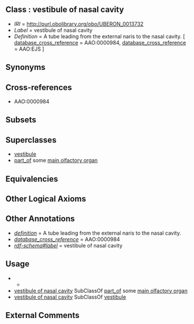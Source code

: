 
## Class : vestibule of nasal cavity

 * *IRI* = http://purl.obolibrary.org/obo/UBERON_0013732
 * *Label* = vestibule of nasal cavity
 * *Definition* = A tube leading from the external naris to the nasal cavity. [ [database_cross_reference](../../ef/oboInOwl#hasDbXref.md) = AAO:0000984, [database_cross_reference](../../ef/oboInOwl#hasDbXref.md) = AAO:EJS ]

## Synonyms


## Cross-references

 * AAO:0000984

## Subsets


## Superclasses

 * [vestibule](../../UBERON/49/UBERON_0001349.md)
 * [part_of](../../BFO/50/BFO_0000050.md) some [main olfactory organ](../../UBERON/68/UBERON_0002268.md)

## Equivalencies


## Other Logical Axioms


## Other Annotations

 * *[definition](../../IAO/15/IAO_0000115.md)* = A tube leading from the external naris to the nasal cavity.
 * *[database_cross_reference](../../ef/oboInOwl#hasDbXref.md)* = AAO:0000984
 * *[rdf-schema#label](../../el/rdf-schema#label.md)* = vestibule of nasal cavity

## Usage

 * -
 * [vestibule of nasal cavity](../../UBERON/32/UBERON_0013732.md) SubClassOf [part_of](../../BFO/50/BFO_0000050.md) some [main olfactory organ](../../UBERON/68/UBERON_0002268.md)
 * [vestibule of nasal cavity](../../UBERON/32/UBERON_0013732.md) SubClassOf [vestibule](../../UBERON/49/UBERON_0001349.md)

## External Comments

